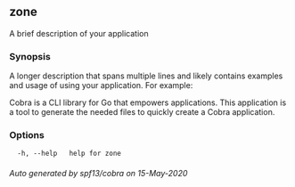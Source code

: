 ## zone

A brief description of your application

### Synopsis

A longer description that spans multiple lines and likely contains
examples and usage of using your application. For example:

Cobra is a CLI library for Go that empowers applications.
This application is a tool to generate the needed files
to quickly create a Cobra application.

### Options

```
  -h, --help   help for zone
```

###### Auto generated by spf13/cobra on 15-May-2020
